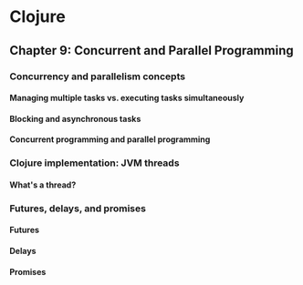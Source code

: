 # Clojure

## Chapter 9: Concurrent and Parallel Programming

### Concurrency and parallelism concepts

#### Managing multiple tasks vs. executing tasks simultaneously

#### Blocking and asynchronous tasks

#### Concurrent programming and parallel programming

### Clojure implementation: JVM threads

#### What's a thread?

### Futures, delays, and promises

#### Futures

#### Delays

#### Promises
